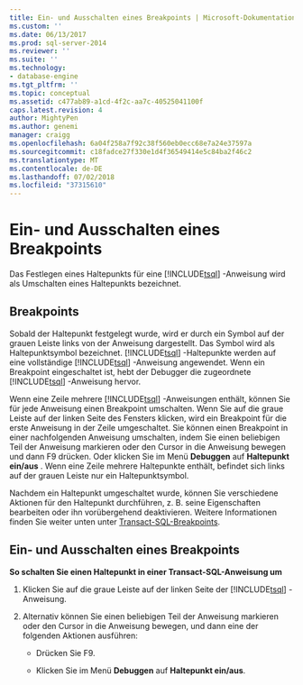 ```yaml
---
title: Ein- und Ausschalten eines Breakpoints | Microsoft-Dokumentation
ms.custom: ''
ms.date: 06/13/2017
ms.prod: sql-server-2014
ms.reviewer: ''
ms.suite: ''
ms.technology:
- database-engine
ms.tgt_pltfrm: ''
ms.topic: conceptual
ms.assetid: c477ab89-a1cd-4f2c-aa7c-40525041100f
caps.latest.revision: 4
author: MightyPen
ms.author: genemi
manager: craigg
ms.openlocfilehash: 6a04f258a7f92c38f560eb0ecc68e7a24e37597a
ms.sourcegitcommit: c18fadce27f330e1d4f36549414e5c84ba2f46c2
ms.translationtype: MT
ms.contentlocale: de-DE
ms.lasthandoff: 07/02/2018
ms.locfileid: "37315610"
---
```

# <a name="toggle-a-breakpoint"></a>Ein- und Ausschalten eines Breakpoints
  Das Festlegen eines Haltepunkts für eine [!INCLUDE[tsql](../../includes/tsql-md.md)] -Anweisung wird als Umschalten eines Haltepunkts bezeichnet.  
  
## <a name="breakpoints"></a>Breakpoints  
 Sobald der Haltepunkt festgelegt wurde, wird er durch ein Symbol auf der grauen Leiste links von der Anweisung dargestellt. Das Symbol wird als Haltepunktsymbol bezeichnet. [!INCLUDE[tsql](../../includes/tsql-md.md)] -Haltepunkte werden auf eine vollständige [!INCLUDE[tsql](../../includes/tsql-md.md)] -Anweisung angewendet. Wenn ein Breakpoint eingeschaltet ist, hebt der Debugger die zugeordnete [!INCLUDE[tsql](../../includes/tsql-md.md)] -Anweisung hervor.  
  
 Wenn eine Zeile mehrere [!INCLUDE[tsql](../../includes/tsql-md.md)] -Anweisungen enthält, können Sie für jede Anweisung einen Breakpoint umschalten. Wenn Sie auf die graue Leiste auf der linken Seite des Fensters klicken, wird ein Breakpoint für die erste Anweisung in der Zeile umgeschaltet. Sie können einen Breakpoint in einer nachfolgenden Anweisung umschalten, indem Sie einen beliebigen Teil der Anweisung markieren oder den Cursor in die Anweisung bewegen und dann F9 drücken. Oder klicken Sie im Menü **Debuggen** auf **Haltepunkt ein/aus** . Wenn eine Zeile mehrere Haltepunkte enthält, befindet sich links auf der grauen Leiste nur ein Haltepunktsymbol.  
  
 Nachdem ein Haltepunkt umgeschaltet wurde, können Sie verschiedene Aktionen für den Haltepunkt durchführen, z. B. seine Eigenschaften bearbeiten oder ihn vorübergehend deaktivieren. Weitere Informationen finden Sie weiter unten unter [Transact-SQL-Breakpoints](transact-sql-breakpoints.md).  
  
## <a name="toggle-a-breakpoint"></a>Ein- und Ausschalten eines Breakpoints  
 **So schalten Sie einen Haltepunkt in einer Transact-SQL-Anweisung um**  
  
1.  Klicken Sie auf die graue Leiste auf der linken Seite der [!INCLUDE[tsql](../../includes/tsql-md.md)] -Anweisung.  
  
2.  Alternativ können Sie einen beliebigen Teil der Anweisung markieren oder den Cursor in die Anweisung bewegen, und dann eine der folgenden Aktionen ausführen:  
  
    -   Drücken Sie F9.  
  
    -   Klicken Sie im Menü **Debuggen** auf **Haltepunkt ein/aus**.  
  
  
